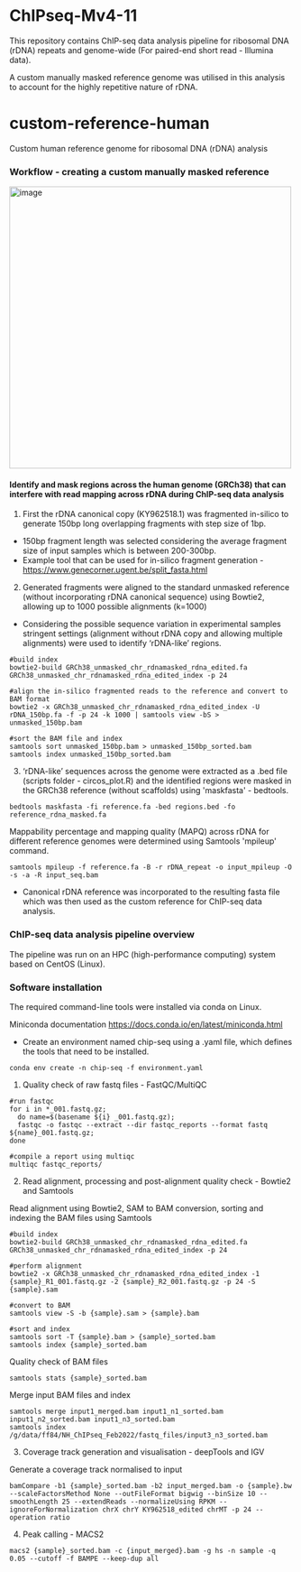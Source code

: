 # ChIPseq-Mv4-11

This repository contains ChIP-seq data analysis pipeline for ribosomal DNA (rDNA) repeats and genome-wide (For paired-end short read - Illumina data). 

A custom manually masked reference genome was utilised in this analysis to account for the highly repetitive nature of rDNA. 

# custom-reference-human
Custom human reference genome for ribosomal DNA (rDNA) analysis

### Workflow - creating a custom manually masked reference 
<img width="500" alt="image" src="https://github.com/user-attachments/assets/1e89e246-6e82-42af-9840-0200d4cfa6ee" />

#### Identify and mask regions across the human genome (GRCh38) that can interfere with read mapping across rDNA during ChIP-seq data analysis

1. First the rDNA canonical copy (KY962518.1) was fragmented in-silico to generate 150bp long overlapping fragments with step size of 1bp.

  - 150bp fragment length was selected considering the average fragment size of input samples which is between 200-300bp. 
  - Example tool that can be used for in-silico fragment generation - https://www.genecorner.ugent.be/split_fasta.html  	

2. Generated fragments were aligned to the standard unmasked reference (without incorporating rDNA canonical sequence) using Bowtie2, allowing up to 1000 possible alignments (k=1000)

- Considering the possible sequence variation in experimental samples stringent settings (alignment without rDNA copy and allowing multiple alignments) were used to identify ‘rDNA-like’ regions.

```console
#build index
bowtie2-build GRCh38_unmasked_chr_rdnamasked_rdna_edited.fa GRCh38_unmasked_chr_rdnamasked_rdna_edited_index -p 24

#align the in-silico fragmented reads to the reference and convert to BAM format
bowtie2 -x GRCh38_unmasked_chr_rdnamasked_rdna_edited_index -U rDNA_150bp.fa -f -p 24 -k 1000 | samtools view -bS > unmasked_150bp.bam

#sort the BAM file and index
samtools sort unmasked_150bp.bam > unmasked_150bp_sorted.bam
samtools index unmasked_150bp_sorted.bam
```

3. ‘rDNA-like’ sequences across the genome were extracted as a .bed file (scripts folder - circos_plot.R) and the identified regions were masked in the GRCh38 reference (without scaffolds) using 'maskfasta' - bedtools.

```console
bedtools maskfasta -fi reference.fa -bed regions.bed -fo reference_rdna_masked.fa
```

Mappability percentage and mapping quality (MAPQ) across rDNA for different reference genomes were determined using Samtools 'mpileup' command.

```console
samtools mpileup -f reference.fa -B -r rDNA_repeat -o input_mpileup -O -s -a -R input_seq.bam
```

- Canonical rDNA reference was incorporated to the resulting fasta file which was then used as the custom reference for ChIP-seq data analysis.

### ChIP-seq data analysis pipeline overview

The pipeline was run on an HPC (high-performance computing) system based on CentOS (Linux).

### Software installation 

The required command-line tools were installed via conda on Linux. 

Miniconda documentation https://docs.conda.io/en/latest/miniconda.html

- Create an environment named chip-seq using a .yaml file, which defines the tools that need to be installed. 

```console
conda env create -n chip-seq -f environment.yaml
```
  
1. Quality check of raw fastq files - FastQC/MultiQC

```console
#run fastqc 
for i in *_001.fastq.gz;
  do name=$(basename ${i} _001.fastq.gz);
  fastqc -o fastqc --extract --dir fastqc_reports --format fastq ${name}_001.fastq.gz;
done

#compile a report using multiqc
multiqc fastqc_reports/
```

2. Read alignment, processing and post-alignment quality check - Bowtie2 and Samtools 

Read alignment using Bowtie2, SAM to BAM conversion, sorting and indexing the BAM files using Samtools

```console
#build index
bowtie2-build GRCh38_unmasked_chr_rdnamasked_rdna_edited.fa GRCh38_unmasked_chr_rdnamasked_rdna_edited_index -p 24

#perform alignment
bowtie2 -x GRCh38_unmasked_chr_rdnamasked_rdna_edited_index -1 {sample}_R1_001.fastq.gz -2 {sample}_R2_001.fastq.gz -p 24 -S {sample}.sam

#convert to BAM
samtools view -S -b {sample}.sam > {sample}.bam

#sort and index
samtools sort -T {sample}.bam > {sample}_sorted.bam
samtools index {sample}_sorted.bam

```

Quality check of BAM files

```console
samtools stats {sample}_sorted.bam
```

Merge input BAM files and index

```console
samtools merge input1_merged.bam input1_n1_sorted.bam input1_n2_sorted.bam input1_n3_sorted.bam
samtools index /g/data/ff84/NH_ChIPseq_Feb2022/fastq_files/input3_n3_sorted.bam
```

3. Coverage track generation and visualisation - deepTools and IGV

Generate a coverage track normalised to input

```console
bamCompare -b1 {sample}_sorted.bam -b2 input_merged.bam -o {sample}.bw --scaleFactorsMethod None --outFileFormat bigwig --binSize 10 --smoothLength 25 --extendReads --normalizeUsing RPKM --ignoreForNormalization chrX chrY KY962518_edited chrMT -p 24 --operation ratio
```

4. Peak calling - MACS2

```console
macs2 {sample}_sorted.bam -c {input_merged}.bam -g hs -n sample -q 0.05 --cutoff -f BAMPE --keep-dup all
```
